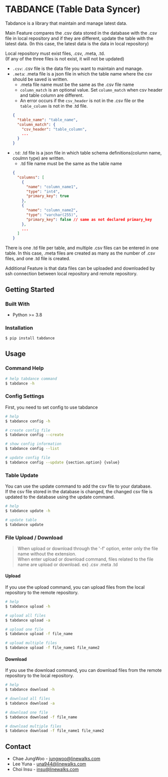 # TABDANCE (Table Data Syncer)

Tabdance is a library that maintain and manage latest data.

Main Feature compares the .csv data stored in the database with the .csv file in local repository and if they are different, update the table with the latest data. (In this case, the latest data is the data in local repository)

Local repository must exist files, .csv, .meta, .td. <br>
(If any of the three files is not exist, it will not be updated)

- `.csv`: .csv file is the data file you want to maintain and manage.
- `.meta`: .meta file is a json file in which the table name where the csv should be saved is written.
  - .meta file name must be the same as the .csv file name
  - `column_match` is an optional value.
  Set `column_match` when csv header and table column are different.
  - An error occurs if the `csv_header` is not in the .csv file or the `table_column` is not in the .td file.
  ```json
  {
    "table_name": "table_name",
    "column_match": {
      "csv_header": "table_column",
      ...
    }
  }
  ```
- `.td`: .td file is a json file in which table schema definitions(column name, coulmn type) are written. 
  - .td file name must be the same as the table name
  ```json
  {
    "columns": [
      {
        "name": "column_name1",
        "type": "int4",
        "primary_key": true
      },
      {
        "name": "column_name2",
        "type": "varchar(255)",
        "primary_key": false // same as not declared primary_key
      },
      ...
    ]
  }
  ```

There is one .td file per table, and multiple .csv files can be entered in one table. In this case, .meta files are created as many as the number of .csv files, and one .td file is created.

Additional Feature is that data files can be uploaded and downloaded by ssh connection between local repository and remote repository.

## Getting Started

### Built With

- Python >= 3.8

### Installation

```sh
$ pip install tabdance
```

## Usage

### Command Help

```sh
# help tabdance command
$ tabdance -h
```

### Config Settings

First, you need to set config to use tabdance 

```sh
# help
$ tabdance config -h

# create config file 
$ tabdance config --create

# show config information
$ tabdance config --list

# update config file
$ tabdance config --update {section.option} {value}
```

### Table Update

You can use the update command to add the csv file to your database. <br>
If the csv file stored in the database is changed, the changed csv file is updated to the database using the update command.

```sh
# help
$ tabdance update -h

# update table
$ tabdance update
```

### File Upload / Download

> When upload or download through the '-f' option, enter only the file name without the extension. <br> When enter upload or download command, files related to the file name are upload or download. ex) .csv .meta .td

#### Upload

If you use the upload command, you can upload files from the local repository to the remote repository.

```sh
# help
$ tabdance upload -h

# upload all files
$ tabdance upload -a

# upload one file
$ tabdance upload -f file_name

# upload multiple files
$ tabdance upload -f file_name1 file_name2
```

#### Download

If you use the download command, you can download files from the remote repository to the local repository.

```sh
# help
$ tabdance download -h

# download all files
$ tabdance download -a

# download one file
$ tabdance download -f file_name

# download multiple files
$ tabdance download -f file_name1 file_name2
```

## Contact

- Chae JungWoo - jungwoo@linewalks.com
- Lee Yuna - una944@linewalks.com
- Choi Insu - insu@linewalks.com
